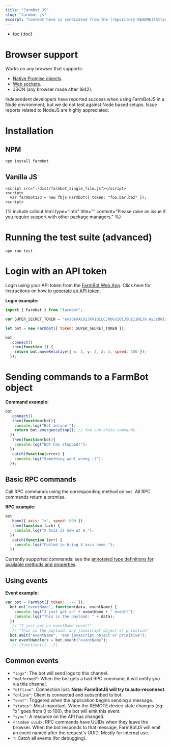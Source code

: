 ```yaml
---
title: "FarmBot JS"
slug: "farmbot-js"
excerpt: "Content here is syndicated from the [repository README](https://github.com/FarmBot/farmbot-js/blob/master/README.md)."
---
```


* toc
{:toc}

# Browser support

Works on any browser that supports:

 * [Native Promise objects](http://caniuse.com/#feat=promises).
 * [Web sockets](http://caniuse.com/#feat=websockets).
 * JSON (any browser made after 1942).

Independent developers have reported success when using FarmBotJS in a Node environment, but we do not test against Node based setups. Issue reports related to NodeJS are highly appreciated.

# Installation
## NPM

```
npm install farmbot
```

## Vanilla JS

```
<script src="./dist/farmbot_single_file.js"></script>
<script>
  var farmbot123 = new fbjs.Farmbot({ token: "foo.bar.baz" });
<script>
```

{%
include callout.html
type="info"
title=""
content="Please raise an issue if you require support with other package managers."
%}

# Running the test suite (advanced)

```
npm run test
```

# Login with an API token

Login using your API token from the [FarmBot Web App](http://my.farm.bot). Click here for instructions on how to [generate an API token](https://github.com/FarmBot/farmbot-web-app#generating-an-api-token).


__Login example:__

```javascript
import { Farmbot } from "farmbot";

var SUPER_SECRET_TOKEN = "eyJ0eXAiOiJKV1QiLCJhbGciOiJSUzI1NiJ9.eyJzdWIiOiJ0ZXN0MTIzQHRlc3QuY29tIiwiaWF0IjoxNDU5MTA5NzI4LCJqdGkiOiI5MjJhNWEwZC0wYjNhLTQ3NjctOTMxOC0xZTQxYWU2MDAzNTIiLCJpc3MiOiJodHRwOi8vbG9jYWxob3N0OjMwMDAvIiwiZXhwIjoxNDU5NDU1MzI4LCJtcXR0IjoibG9jYWxob3N0IiwiYm90IjoiYWE3YmIzN2YtNWJhMy00NjU0LWIyZTQtNThlZDU3NDY1MDhjIn0.KpkNGR9YH68AF3iHP48GormqXzspBJrDGm23aMFGyL_eRIN8iKzy4gw733SaJgFjmebJOqZkz3cly9P5ZpCKwlaxAyn9RvfjQgFcUK0mywWAAvKp5lHfOFLhBBGICTW1r4HcZBgY1zTzVBw4BqS4zM7Y0BAAsflYRdl4dDRG_236p9ETCj0MSYxFagfLLLq0W63943jSJtNwv_nzfqi3TTi0xASB14k5vYMzUDXrC-Z2iBdgmwAYUZUVTi2HsfzkIkRcTZGE7l-rF6lvYKIiKpYx23x_d7xGjnQb8hqbDmLDRXZJnSBY3zGY7oEURxncGBMUp4F_Yaf3ftg4Ry7CiA";

let bot = new Farmbot({ token: SUPER_SECRET_TOKEN });

bot
  .connect()
  .then(function () {
    return bot.moveRelative({ x: 1, y: 2, z: 3, speed: 100 });
  });
```

# Sending commands to a FarmBot object


__Command example:__

```javascript
bot
  .connect()
  .then(function(bot){
    console.log("Bot online!");
    return bot.emergencyStop(); // You can chain commands.
  })
  .then(function(bot){
    console.log("Bot has stopped!");
  })
  .catch(function(error) {
    console.log("Something went wrong :(");
  });
```

## Basic RPC commands

Call RPC commands using the corresponding method on `bot`. All RPC commands return a promise.


__RPC example:__

```javascript
bot
  .home({ axis: "x", speed: 800 })
  .then(function (ack) {
    console.log("X Axis is now at 0.");
  })
  .catch(function (err) {
    console.log("Failed to bring X axis home.");
  })
```

Currently supported commands: see the [annotated type definitions for available methods and properties](https://github.com/FarmBot/farmbot-js/blob/master/dist/farmbot.d.ts).

## Using events


__Event example:__

```javascript
var bot = Farmbot({ token: '---'});
  bot.on("eventName", function(data, eventName) {
    console.log("I just got an" + eventName + " event!");
    console.log("This is the payload: " + data);
  })
   // "I just got an eventName event!"
   // "This is the payload: any javascript object or primitive"
  bot.emit("eventName", "any javascript object or primitive");
  var eventHandlers = bot.event("eventName");
   // [function(){...}]
```

## Common events

 * `"logs"`: The bot will send logs to this channel.
 * `"malformed"`: When the bot gets a bad RPC command, it will notify you via this channel.
 * `"offline"`: Connection lost. **Note: FarmBotJS will try to auto-reconnect**.
 * `"online"`: Client is connected and subscribed to bot.
 * `"sent"`: Triggered when the application begins sending a message.
 * `"status"`: Most important. When the REMOTE device state changes (eg: "x" goes from 0 to 100), the bot will emit this event.
 * `"sync"`: A resource on the API has changed.
 * `<random uuid>`: RPC commands have UUIDs when they leave the browser. When the bot responds to that message, FarmBotJS will emit an event named after the request's UUID. Mostly for internal use.
 * `*`: Catch all events (for debugging).
